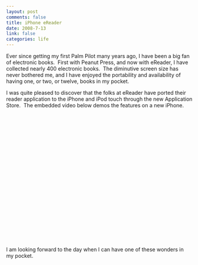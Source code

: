 ```yaml
--- 
layout: post
comments: false
title: iPhone eReader
date: 2008-7-13
link: false
categories: life
---
```

Ever since getting my first Palm Pilot many years ago, I have been a big fan of electronic books.  First with Peanut Press, and now with eReader, I have collected nearly 400 electronic books.  The diminutive screen size has never bothered me, and I have enjoyed the portability and availability of having one, or two, or twelve, books in my pocket.

I was quite pleased to discover that the folks at eReader have ported their reader application to the iPhone and iPod touch through the new Application Store.  The embedded video below demos the features on a new iPhone.  

<object width="425" height="344">
<param name="movie" value="http://www.youtube.com/v/CWFGV2K5djY&hl=en"></param>
<param name="wmode" value="transparent"></param>
<embed src="http://www.youtube.com/v/CWFGV2K5djY&hl=en" type="application/x-shockwave-flash" wmode="transparent" width="425" height="344"></embed>
</object>

I am looking forward to the day when I can have one of these wonders in my pocket.
